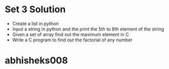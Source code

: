 # Set 3 Solution

- Create a list in python
- Input a string in python and the print the 5th to 8th element of the string
- Given a set of array find out the maximum element in C
- Write a C program to find out the factorial of any number

# abhisheks008
